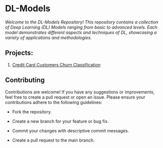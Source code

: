 # DL-Models

*Welcome to the DL-Models Repository! This repository contains a collection of Deep Learning (DL) Models ranging from basic to advanced levels. Each model demonstrates different aspects and techniques of DL, showcasing a variety of applications and methodologies.*

## Projects:

1. [Credit Card Customers Churn Classification](https://github.com/Shaan2522/DL-Models/blob/main/1_CreditCard_Churn_Classification.ipynb)

## Contributing

Contributions are welcome! If you have any suggestions or improvements, feel free to create a pull request or open an issue. Please ensure your contributions adhere to the following guidelines:

- Fork the repository.

- Create a new branch for your feature or bug fix.

- Commit your changes with descriptive commit messages.

- Create a pull request to the main branch.
